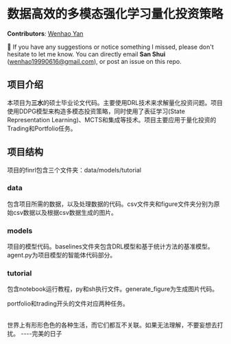# 数据高效的多模态强化学习量化投资策略

**Contributors**: [Wenhao Yan](https://github.com/TaciturnMute)

:bell: If you have any suggestions or notice something I missed, please don't hesitate to let me know. You can directly email **San Shui** (wenhao19990616@gmail.com), or post an issue on this repo.


## 项目介绍

本项目为**三水**的硕士毕业论文代码。主要使用DRL技术来求解量化投资问题。项目使用DDPG模型来构造多模态投资策略，同时使用了表征学习(State Representation Learning)、MCTS和集成等技术。项目主要应用于量化投资的Trading和Portfolio任务。


## 项目结构

项目的finrl包含三个文件夹：data/models/tutorial

### data

包含项目所需的数据，以及处理数据的代码。csv文件夹和figure文件夹分别为原始csv数据以及根据csv数据生成的图片。

### models

项目的模型代码。baselines文件夹包含DRL模型和基于统计方法的基准模型。agent.py为项目模型的智能体代码部分。

### tutorial

包含notebook运行教程，py和sh执行文件。generate_figure为生成图片代码。

portfolio和trading开头的文件对应两种任务。

## 
世界上有形形色色的各种生活，而它们都互不关联。如果无法理解，不要妄想去打扰。   ----完美的日子